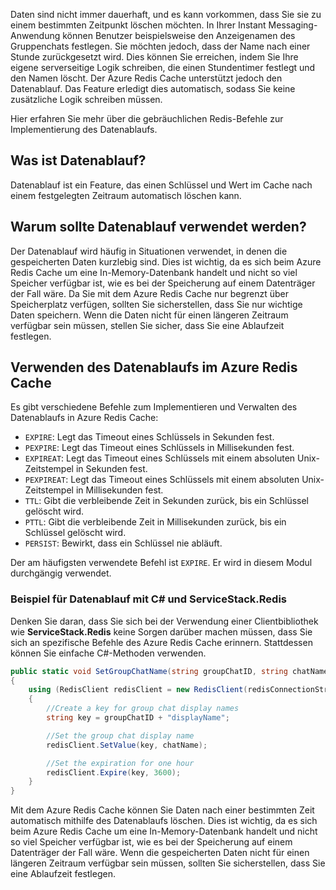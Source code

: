 Daten sind nicht immer dauerhaft, und es kann vorkommen, dass Sie sie zu einem bestimmten Zeitpunkt löschen möchten. In Ihrer Instant Messaging-Anwendung können Benutzer beispielsweise den Anzeigenamen des Gruppenchats festlegen. Sie möchten jedoch, dass der Name nach einer Stunde zurückgesetzt wird. Dies können Sie erreichen, indem Sie Ihre eigene serverseitige Logik schreiben, die einen Stundentimer festlegt und den Namen löscht. Der Azure Redis Cache unterstützt jedoch den Datenablauf. Das Feature erledigt dies automatisch, sodass Sie keine zusätzliche Logik schreiben müssen.

Hier erfahren Sie mehr über die gebräuchlichen Redis-Befehle zur Implementierung des Datenablaufs.

## <a name="what-is-data-expiration"></a>Was ist Datenablauf?

Datenablauf ist ein Feature, das einen Schlüssel und Wert im Cache nach einem festgelegten Zeitraum automatisch löschen kann.

## <a name="why-use-data-expiration"></a>Warum sollte Datenablauf verwendet werden?

Der Datenablauf wird häufig in Situationen verwendet, in denen die gespeicherten Daten kurzlebig sind.  Dies ist wichtig, da es sich beim Azure Redis Cache um eine In-Memory-Datenbank handelt und nicht so viel Speicher verfügbar ist, wie es bei der Speicherung auf einem Datenträger der Fall wäre. Da Sie mit dem Azure Redis Cache nur begrenzt über Speicherplatz verfügen, sollten Sie sicherstellen, dass Sie nur wichtige Daten speichern. Wenn die Daten nicht für einen längeren Zeitraum verfügbar sein müssen, stellen Sie sicher, dass Sie eine Ablaufzeit festlegen.

## <a name="how-to-use-data-expiration-in-azure-redis-cache"></a>Verwenden des Datenablaufs im Azure Redis Cache

Es gibt verschiedene Befehle zum Implementieren und Verwalten des Datenablaufs in Azure Redis Cache:

- `EXPIRE`: Legt das Timeout eines Schlüssels in Sekunden fest.
- `PEXPIRE`: Legt das Timeout eines Schlüssels in Millisekunden fest.
- `EXPIREAT`: Legt das Timeout eines Schlüssels mit einem absoluten Unix-Zeitstempel in Sekunden fest.
- `PEXPIREAT`: Legt das Timeout eines Schlüssels mit einem absoluten Unix-Zeitstempel in Millisekunden fest.
- `TTL`: Gibt die verbleibende Zeit in Sekunden zurück, bis ein Schlüssel gelöscht wird.
- `PTTL`: Gibt die verbleibende Zeit in Millisekunden zurück, bis ein Schlüssel gelöscht wird.
- `PERSIST`: Bewirkt, dass ein Schlüssel nie abläuft.

Der am häufigsten verwendete Befehl ist `EXPIRE`. Er wird in diesem Modul durchgängig verwendet.

### <a name="example-of-data-expiration-using-c-and-servicestackredis"></a>Beispiel für Datenablauf mit C# und ServiceStack.Redis

Denken Sie daran, dass Sie sich bei der Verwendung einer Clientbibliothek wie **ServiceStack.Redis** keine Sorgen darüber machen müssen, dass Sie sich an spezifische Befehle des Azure Redis Cache erinnern. Stattdessen können Sie einfache C#-Methoden verwenden.

```csharp
public static void SetGroupChatName(string groupChatID, string chatName)
{
    using (RedisClient redisClient = new RedisClient(redisConnectionString))
    {
        //Create a key for group chat display names
        string key = groupChatID + "displayName";

        //Set the group chat display name
        redisClient.SetValue(key, chatName);

        //Set the expiration for one hour
        redisClient.Expire(key, 3600);
    }
}
```

Mit dem Azure Redis Cache können Sie Daten nach einer bestimmten Zeit automatisch mithilfe des Datenablaufs löschen. Dies ist wichtig, da es sich beim Azure Redis Cache um eine In-Memory-Datenbank handelt und nicht so viel Speicher verfügbar ist, wie es bei der Speicherung auf einem Datenträger der Fall wäre. Wenn die gespeicherten Daten nicht für einen längeren Zeitraum verfügbar sein müssen, sollten Sie sicherstellen, dass Sie eine Ablaufzeit festlegen.